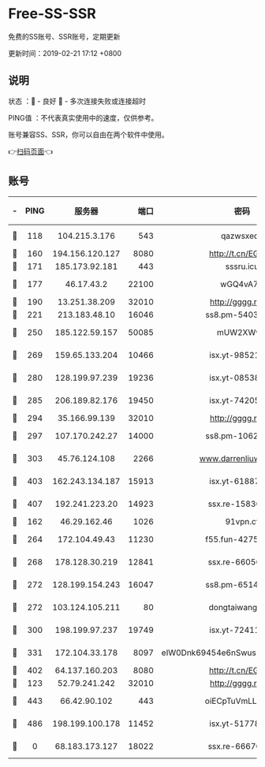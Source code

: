 # Free-SS-SSR

免费的SS账号、SSR账号，定期更新

更新时间：2019-02-21 17:12 +0800

## 说明

状态     ：🙂 - 良好 🙁 - 多次连接失败或连接超时

PING值   ：不代表真实使用中的速度，仅供参考。

账号兼容SS、SSR，你可以自由在两个软件中使用。

👉[扫码页面](https://liesauer.github.io/free-ss-ssr.github.io/)👈

## 账号

|-|PING|服务器|端口|密码|加密方式|区域|
|:----:|:----:|:-----:|-----:|:----:|:----:|:----:|
|🙂|118|104.215.3.176|543|qazwsxedc|aes-256-gcm|JP|
|🙂|160|194.156.120.127|8080|http://t.cn/EGJIyrl|rc4-md5|RU|
|🙂|171|185.173.92.181|443|sssru.icu|rc4-md5|RU|
|🙂|177|46.17.43.2|22100|wGQ4vA7D|aes-256-gcm|RU|
|🙂|190|13.251.38.209|32010|http://gggg.rocks|chacha20|SG|
|🙂|221|213.183.48.10|16046|ss8.pm-54030489|rc4-md5|RU|
|🙂|250|185.122.59.157|50085|mUW2XWw8|aes-256-cfb|GB|
|🙂|269|159.65.133.204|10466|isx.yt-98521403|aes-256-cfb|SG|
|🙂|280|128.199.97.239|19236|isx.yt-08538888|aes-256-cfb|SG|
|🙂|285|206.189.82.176|19450|isx.yt-74205456|aes-256-cfb|SG|
|🙂|294|35.166.99.139|32010|http://gggg.rocks|chacha20|US|
|🙂|297|107.170.242.27|14000|ss8.pm-10628623|aes-256-cfb|US|
|🙂|303|45.76.124.108|2266|www.darrenliuwei.com|aes-256-cfb|AU|
|🙂|403|162.243.134.187|15913|isx.yt-61887596|aes-256-cfb|US|
|🙂|407|192.241.223.20|14923|ssx.re-15830035|aes-256-cfb|US|
|🙂|162|46.29.162.46|1026|91vpn.cf|rc4-md5|RU|
|🙂|264|172.104.49.43|11230|f55.fun-42754708|aes-256-cfb|SG|
|🙂|268|178.128.30.219|12841|ssx.re-66050306|aes-256-cfb|SG|
|🙂|272|128.199.154.243|16047|ss8.pm-65144282|aes-256-cfb|SG|
|🙂|272|103.124.105.211|80|dongtaiwang.com|aes-256-cfb|US|
|🙂|300|198.199.97.237|19749|isx.yt-72411034|aes-256-cfb|US|
|🙂|331|172.104.33.178|8097|eIW0Dnk69454e6nSwuspv9DmS201tQ0D|aes-256-cfb|SG|
|🙂|402|64.137.160.203|8080|http://t.cn/EGJIyrl|rc4-md5|CA|
|🙁|123|52.79.241.242|32010|http://gggg.rocks|chacha20|KR|
|🙁|443|66.42.90.102|443|oiECpTuVmLLxk4Ts|aes-256-cfb|US|
|🙁|486|198.199.100.178|11452|isx.yt-51778386|aes-256-cfb|US|
|🙁|0|68.183.173.127|18022|ssx.re-66670067|aes-256-cfb|US|
